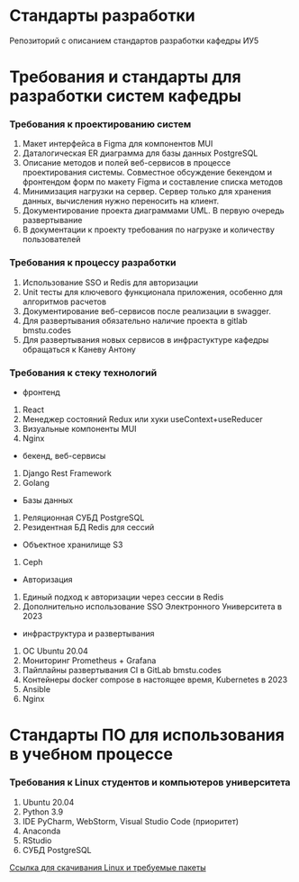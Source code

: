 # Стандарты разработки 
Репозиторий с описанием стандартов разработки кафедры ИУ5

# Требования и стандарты для разработки систем кафедры

### Требования к проектированию систем
1. Макет интерфейса в Figma для компонентов MUI
2. Даталогическая ER диаграмма для базы данных PostgreSQL
3. Описание методов и полей веб-сервисов в процессе проектирования системы. Совместное обсуждение бекендом и фронтендом форм по макету Figma и составление списка методов
2. Минимизация нагрузки на сервер. Сервер только для хранения данных, вычисления нужно переносить на клиент.
3. Документирование проекта диаграммами UML. В первую очередь развертывание
4. В документации к проекту требования по нагрузке и количеству пользователей

### Требования к процессу разработки
1. Использование SSO и Redis для авторизации
2. Unit тесты для ключевого функционала приложения, особенно для алгоритмов расчетов
3. Документирование веб-сервисов после реализации в swagger.
4. Для развертывания обязательно наличие проекта в gitlab bmstu.codes
5. Для развертывания новых сервисов в инфрастуктуре кафедры обращаться к Каневу Антону

### Требования к стеку технологий

- фронтенд
1. React
2. Менеджер состояний Redux или хуки useContext+useReducer
3. Визуальные компоненты MUI
4. Nginx

- бекенд, веб-сервисы
1. Django Rest Framework 
2. Golang

- Базы данных
1. Реляционная СУБД PostgreSQL
2. Резидентная БД Redis для сессий

- Объектное хранилище S3
1. Ceph

- Авторизация
1. Единый подход к авторизации через сессии в Redis
2. Дополнительно использование SSO Электронного Университета в 2023 

- инфраструктура и развертывания
1. ОС Ubuntu 20.04
2. Мониторинг Prometheus + Grafana
3. Пайплайны развертывания CI в GitLab bmstu.codes
4. Контейнеры docker compose в настоящее время, Kubernetes в 2023
5. Ansible
6. Nginx

# Стандарты ПО для использования в учебном процессе
### Требования к Linux студентов и компьютеров университета

1. Ubuntu 20.04
2. Python 3.9
3. IDE PyCharm, WebStorm, Visual Studio Code (приоритет)
4. Anaconda
5. RStudio
6. СУБД PostgreSQL

[Ссылка для скачивания Linux и требуемые пакеты](/Linux/Linux.md)